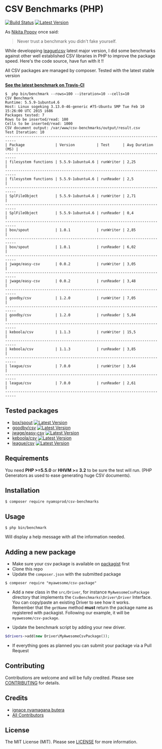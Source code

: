 CSV Benchmarks (PHP)
==========

[![Build Status](https://travis-ci.org/nyamsprod/csv-benchmarks.svg?branch=master)](https://travis-ci.org/nyamsprod/csv-benchmarks)
[![Latest Version](https://img.shields.io/github/release/nyamsprod/csv-benchmarks.svg?style=flat-square)](https://github.com/nyamsprod/csv-benchmarks/releases)

As  [Nikita Popov](http://nikic.github.io/) once said: 

> Never trust a benchmark you didn't fake yourself.

While developping [league\csv](http://csv.thephpleague.com/) latest major version, I did some benchmarks against other well established CSV libraries in PHP to improve the package speed. Here's the code source, have fun with it !!

All CSV packages are managed by composer. Tested with the latest stable version

[**See the latest benchmark on Travis-CI**](https://travis-ci.org/nyamsprod/csv-benchmarks)

```
$  php bin/benchmark --rows=100 --iteration=10 --cells=10
CSV Benchmark
Runtime: 5.5.9-1ubuntu4.6
Host: Linux sogeking 3.13.0-46-generic #75-Ubuntu SMP Tue Feb 10 15:26:00 UTC 2015 i686
Packages tested: 7
Rows to be inserted/read: 100
Cells to be inserted/read: 1000
CSV document output: /var/www/csv-benchmarks/output/result.csv
Test Iteration: 10
---------------------------------------------------------------------------
| Package              | Version          | Test      | Avg Duration (MS) |
---------------------------------------------------------------------------
| filesystem functions | 5.5.9-1ubuntu4.6 | runWriter | 2,25              |
---------------------------------------------------------------------------
| filesystem functions | 5.5.9-1ubuntu4.6 | runReader | 2,5               |
---------------------------------------------------------------------------
| SplFileObject        | 5.5.9-1ubuntu4.6 | runWriter | 2,71              |
---------------------------------------------------------------------------
| SplFileObject        | 5.5.9-1ubuntu4.6 | runReader | 0,4               |
---------------------------------------------------------------------------
| box/spout            | 1.0.1            | runWriter | 2,85              |
---------------------------------------------------------------------------
| box/spout            | 1.0.1            | runReader | 6,02              |
---------------------------------------------------------------------------
| jwage/easy-csv       | 0.0.2            | runWriter | 3,05              |
---------------------------------------------------------------------------
| jwage/easy-csv       | 0.0.2            | runReader | 3,48              |
---------------------------------------------------------------------------
| goodby/csv           | 1.2.0            | runWriter | 7,05              |
---------------------------------------------------------------------------
| goodby/csv           | 1.2.0            | runReader | 5,84              |
---------------------------------------------------------------------------
| keboola/csv          | 1.1.3            | runWriter | 15,5              |
---------------------------------------------------------------------------
| keboola/csv          | 1.1.3            | runReader | 3,85              |
---------------------------------------------------------------------------
| league/csv           | 7.0.0            | runWriter | 3,64              |
---------------------------------------------------------------------------
| league/csv           | 7.0.0            | runReader | 2,61              |
---------------------------------------------------------------------------
```

Tested packages
-------

- [box/spout](https://github.com/box/spout) [![Latest Version](https://img.shields.io/github/release/box/spout.svg?style=flat-square)](https://github.com/box/spout/releases)
- [goodby/csv](https://github.com/goodby/csv) [![Latest Version](https://img.shields.io/github/release/goodby/csv.svg?style=flat-square)](https://github.com/goodby/csv/releases)
- [jwage/easy-csv](https://github.com/jwage/easy-csv) [![Latest Version](https://img.shields.io/github/release/jwage/easy-csv.svg?style=flat-square)](https://github.com/jwage/easy-csv/releases)
- [keboola/csv](https://github.com/keboola/php-csv) [![Latest Version](https://poser.pugx.org/keboola/csv/v/stable.svg)](https://github.com/keboola/php-csv/releases)
- [league/csv](https://github.com/thephpleague/csv) [![Latest Version](https://img.shields.io/github/release/thephpleague/csv.svg?style=flat-square)](https://github.com/thephpleague/csv/releases)

Requirements
---

You need **PHP >=5.5.0** or **HHVM >= 3.2** to be sure the test will run. (PHP Generators as used to ease generating huge CSV documents).

Installation
----

```
$ composer require nyamsprod/csv-benchmarks
```

Usage
----

```
$ php bin/benchmark
```

Will display a help message with all the information needed.


Adding a new package
----

- Make sure your csv package is available on [packagist](https://packagist.org) first
- Clone this repo
- Update the `composer.json` with the submitted package

```
$ composer require "myawesome/csv-package"
```

- Add a new class in the `src/Driver`, for instance `MyAwesomeCsvPackage` directory that implements the `CsvBenchmarks\Driver\Driver` Interface.  
You can copy/paste an existing Driver to see how it works.  
Remember that the `getName` method **must** return the package name as registered with packagist. Following our example, it will be `myawesome/csv-package`.

- Update the benchmark script by adding your new driver.

```php
$drivers->add(new Driver\MyAwesomeCsvPackage());
```

- If everything goes as planned you can submit your package via a Pull Request

Contributing
-------

Contributions are welcome and will be fully credited. Please see [CONTRIBUTING](CONTRIBUTING.md) for details.

Credits
-------

- [ignace nyamagana butera](https://github.com/nyamsprod)
- [All Contributors](https://github.com/nyamsprod/csv-benchmarks/graphs/contributors)

License
-------

The MIT License (MIT). Please see [LICENSE](LICENSE) for more information.
